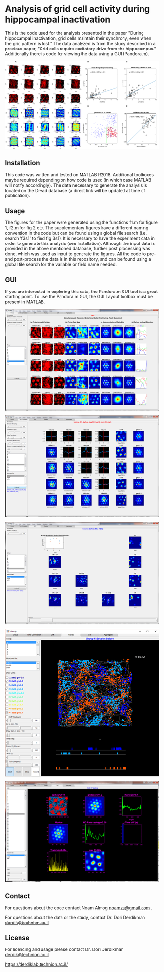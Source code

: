 # Analysis of grid cell activity during hippocampal inactivation

This is the code used for the analysis presented in the paper "During hippocampal inactivation, grid cells maintain their synchrony, even when the grid pattern is lost." The data analyzed is from the study described in a previous paper, "Grid cells require excitatory drive from the hippocampus." Additionally there is code for viewing the data using a GUI (Pandora.m).

![some plots and analysis made with this code](GUI_pics/i1.png)

## Installation

This code was written and tested on MATLAB R2018.
Additional toolboxes maybe required depending on how code is used (in which case MATLAB will notify accordingly). The data necessary to generate the analysis is located on the Dryad database (a direct link will be updated at time of publication).

## Usage

The figures for the paper were generated using the functions f1.m for figure 1, f2.m for fig 2 etc. The supplementary figures have a different naming convention in the code but can be found using a global file search (i.e. search 'f3s1' to find fig 3s1). It is necessary to have the experiment data in order to generate this analysis (see Installation). Although the input data is provided in the above mentioned database, further post processing was done, which was used as input to generate the figures. All the code to pre- and post-process the data is in this repository, and can be found using a global file search for the variable or field name needed.  

## GUI

If you are interested in exploring this data, the Pandora.m GUI tool is a great starting point. To use the Pandora.m GUI, the GUI Layout toolbox must be present in MATLAB.

![exploratory visualization of grid cells](GUI_pics/1.PNG)

![temporal and spatial correlations between cells](GUI_pics/2.PNG)

![grid drift for smaller time intervals](GUI_pics/3.PNG)

![animating rodent trajectory with neuron firing](GUI_pics/4.PNG)

![more exploratory analysis](GUI_pics/5.PNG)

## Contact

For questions about the code contact Noam Almog noamza@gmail.com .

For questions about the data or the study, contact Dr. Dori Derdikman derdik@technion.ac.il

## License

For licencing and usage please contact Dr. Dori Derdikman derdik@technion.ac.il

https://derdiklab.technion.ac.il/
